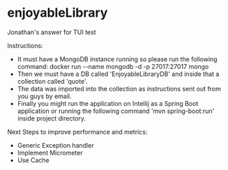 # enjoyableLibrary
Jonathan's answer for TUI test

Instructions:

- It must have a MongoDB instance running so please run the following command:
  docker run --name mongodb -d -p 27017:27017 mongo
- Then we must have a DB called 'EnjoyableLibraryDB' and inside that a collection called 'quote'.
- The data was imported into the collection as instructions sent out from you guys by email.
- Finally you might run the application on Intellij as a Spring Boot application or running the 
following command 'mvn spring-boot:run' inside project directory.

Next Steps to improve performance and metrics:
- Generic Exception handler
- Implement Micrometer
- Use Cache
